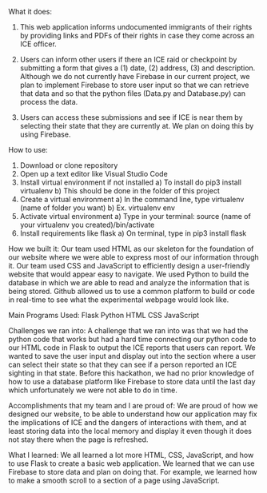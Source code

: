 

What it does:
1) This web application informs undocumented immigrants of their rights by providing links and PDFs of their rights in case they come across an ICE officer.

2) Users can inform other users if there an ICE raid or checkpoint by submitting a form that gives a (1) date, (2) address, (3) and description. Although we do not currently have Firebase in our current project, we plan to implement Firebase to store user input so that we can retrieve that data and so that the python files (Data.py and Database.py) can process the data.

3) Users can access these submissions and see if ICE is near them by selecting their state that they are currently at. We plan on doing this by using Firebase.

How to use:
1) Download or clone repository
2) Open up a text editor like Visual Studio Code
3) Install virtual environment if not installed 
   a) To install do pip3 install virtualenv
   b) This should be done in the folder of this project
4) Create a virtual environment
  a) In the command line, type virtualenv (name of folder you want)
  b) Ex. virtualenv env
5) Activate virtual environment
  a) Type in your terminal: source (name of your virtualenv you created)/bin/activate
6) Install requirements like flask
  a) On terminal, type in pip3 install flask 


How we built it:
Our team used HTML as our skeleton for the foundation of our website where we were able to express most of our information through it. Our team used CSS and JavaScript to efficiently design a user-friendly website that would appear easy to navigate. We used Python to build the database in which we are able to read and analyze the information that is being stored. Github allowed us to use a common platform to build or code in real-time to see what the experimental webpage would look like.

Main Programs Used: Flask Python HTML CSS JavaScript

Challenges we ran into:
A challenge that we ran into was that we had the python code that works but had a hard time connecting our python code to our HTML code in Flask to output the ICE reports that users can report. We wanted to save the user input and display out into the section where a user can select their state so that they can see if a person reported an ICE sighting in that state. Before this hackathon, we had no prior knowledge of how to use a database platform like Firebase to store data until the last day which unfortunately we were not able to do in time.

Accomplishments that my team and I are proud of:
We are proud of how we designed our website, to be able to understand how our application may fix the implications of ICE and the dangers of interactions with them, and at least storing data into the local memory and display it even though it does not stay there when the page is refreshed.

What I learned:
We all learned a lot more HTML, CSS, JavaScript, and how to use Flask to create a basic web application. We learned that we can use Firebase to store data and plan on doing that. For example, we learned how to make a smooth scroll to a section of a page using JavaScript.
